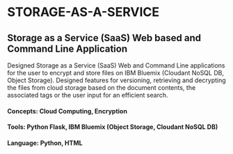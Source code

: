 # STORAGE-AS-A-SERVICE
## Storage as a Service (SaaS) Web based and Command Line Application

Designed Storage as a Service (SaaS) Web and Command Line applications for the user to encrypt and store files on IBM Bluemix (Cloudant NoSQL DB, Object Storage). Designed features for versioning, retrieving and decrypting the files from cloud storage based on the document contents, the associated tags or the user input for an efficient search.

#### Concepts: Cloud Computing, Encryption
#### Tools: Python Flask, IBM Bluemix (Object Storage, Cloudant NoSQL DB)
#### Language: Python, HTML
